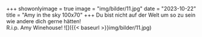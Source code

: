 +++
showonlyimage = true
image = "img/bilder/11.jpg"
date = "2023-10-22"
title = "Amy in the sky 100x70"
+++
Du bist nicht auf der Welt um so zu sein wie andere dich gerne hätten!  
R.i.p. Amy Winehouse!
![]({{< baseurl >}}img/bilder/11.jpg)
